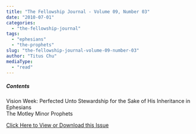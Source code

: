 ```yaml
---
title: "The Fellowship Journal - Volume 09, Number 03"
date: "2010-07-01"
categories: 
  - "the-fellowship-journal"
tags: 
  - "ephesians"
  - "the-prophets"
slug: "the-fellowship-journal-volume-09-number-03"
author: "Titus Chu"
mediaType: 
  - "read"
---
```


##### Contents

Vision Week: Perfected Unto Stewardship for the Sake of His Inheritance in Ephesians  
The Motley Minor Prophets

[Click Here to View or Download this Issue](/wp-content/uploads/fj-2010-07-vol-09-num-03.pdf)
